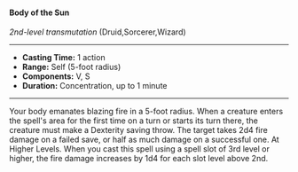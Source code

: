 #### Body of the Sun
*2nd-level transmutation* (Druid,Sorcerer,Wizard)
___
- **Casting Time:** 1 action
- **Range:** Self (5-foot radius)
- **Components:** V, S
- **Duration:** Concentration, up to 1 minute
---
Your body emanates blazing fire in a 5-foot radius.
When a creature enters the spell's area for the first
time on a turn or starts its turn there, the creature
must make a Dexterity saving throw. The target
takes 2d4 fire damage on a failed save, or half as
much damage on a successful one.
At Higher Levels. When you cast this spell using
a spell slot of 3rd level or higher, the fire damage
increases by 1d4 for each slot level above 2nd.
